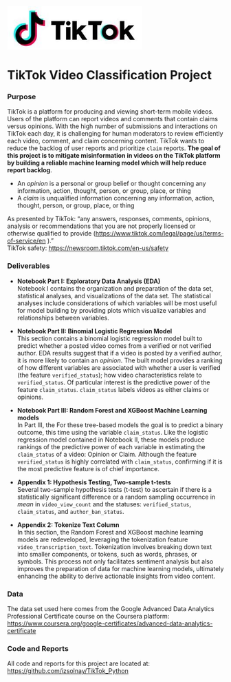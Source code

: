 ![](TikTok.jpg)
# TikTok Video Classification Project
### Purpose
TikTok is a platform for producing and viewing short-term mobile videos. Users of the platform can report videos and comments that contain claims versus opinions. With the high number of submissions and interactions on TikTok each day, it is challenging for human moderators to review efficiently each video, comment, and claim concerning content. TikTok wants to reduce the backlog of user reports and prioritize `claim` reports. **The goal of this project is to mitigate misinformation in videos on the TikTok platform by building a reliable machine learning model which will help reduce report backlog**.

* An *opinion* is a personal or group belief or thought concerning any information, action, thought, person, or group, place, or thing
* A *claim* is unqualified information concerning any information, action, thought, person, or group, place, or thing

As presented by TikTok: “any answers, responses, comments, opinions, analysis or recommendations that you are not properly licensed or otherwise qualified to provide (https://www.tiktok.com/legal/page/us/terms-of-service/en ).” \
TikTok safety: https://newsroom.tiktok.com/en-us/safety

### Deliverables
* **Notebook Part I: Exploratory Data Analysis (EDA)**\
Notebook I contains the organization and preparation of the data set, statistical analyses, and visualizations of the data set. The statistical analyses include considerations of which variables will be most useful for model building by providing plots which visualize variables and relationships between variables.


* **Notebook Part II: Binomial Logistic Regression Model**\
This section contains a binomial logistic regression model built to predict whether a posted video comes from a verified or not verified author. EDA results suggest that if a video is posted by a verified author, it is more likely to contain an *opinion*. The built model provides a ranking of how different variables are associated with whether a user is verified (the feature `verified_status`); how video characteristics relate to `verified_status`. Of particular interest is the predictive power of the feature `claim_status`. `claim_status` labels videos as either claims or opinions.


* **Notebook Part III: Random Forest and XGBoost Machine Learning models**\
In Part III, the  For these tree-based models the goal is to predict a binary outcome, this time using the variable `claim_status`. Like the logistic regression model contained in Notebook II, these models produce rankings of the predictive power of each variable in estimating the `claim_status` of a video: Opinion or Claim. Although the feature `verified_status` is highly correlated with `claim_status`, confirming if it is the most predictive feature is of chief importance.


* **Appendix 1: Hypothesis Testing, Two-sample t-tests**\
Several two-sample hypothesis tests (t-test) to ascertain if there is a statistically significant difference or a random sampling occurrence in *mean* in `video_view_count` and the statuses: `verified_status`, `claim_status`, and `author_ban_status`.


* **Appendix 2: Tokenize Text Column**\
In this section, the Random Forest and XGBoost machine learning models are redeveloped, leveraging the tokenization feature `video_transcription_text`. Tokenization involves breaking down text into smaller components, or tokens, such as words, phrases, or symbols. This process not only facilitates sentiment analysis but also improves the preparation of data for machine learning models, ultimately enhancing the ability to derive actionable insights from video content.


### Data
The data set used here comes from the Google Advanced Data Analytics Professional Certificate course on the Coursera platform: https://www.coursera.org/google-certificates/advanced-data-analytics-certificate

### Code and Reports
All code and reports for this project are located at: https://github.com/izsolnay/TikTok_Python

